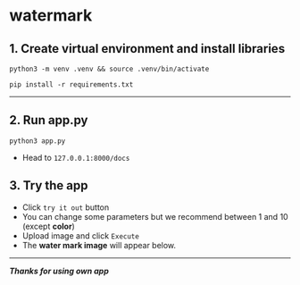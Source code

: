# watermark

## 1. Create virtual environment and install libraries
```
python3 -m venv .venv && source .venv/bin/activate
```

```
pip install -r requirements.txt
```

***

## 2. Run app.py

```
python3 app.py
```

- Head to `127.0.0.1:8000/docs`

## 3. Try the app

- Click ``try it out`` button
- You can change some parameters but we recommend between 1 and 10 (except **color**)
- Upload image and click ```Execute```
- The **water mark image** will appear below.

***
***Thanks for using own app***
